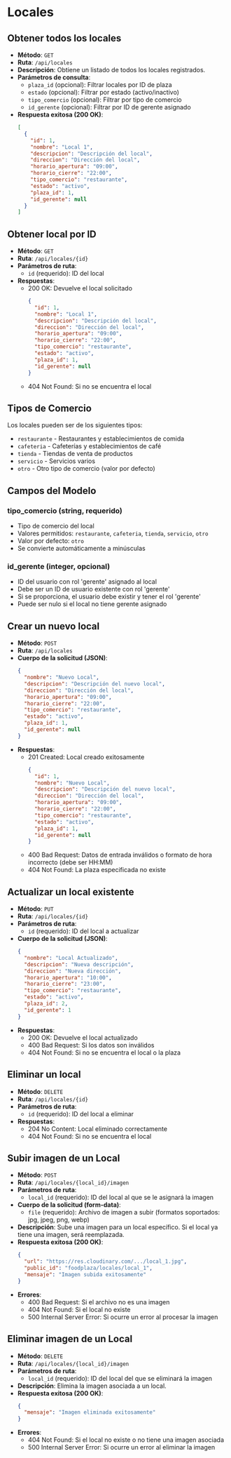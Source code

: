 # Locales

## Obtener todos los locales
- **Método**: `GET`
- **Ruta**: `/api/locales`
- **Descripción**: Obtiene un listado de todos los locales registrados.
- **Parámetros de consulta**:
  - `plaza_id` (opcional): Filtrar locales por ID de plaza
  - `estado` (opcional): Filtrar por estado (activo/inactivo)
  - `tipo_comercio` (opcional): Filtrar por tipo de comercio
  - `id_gerente` (opcional): Filtrar por ID de gerente asignado
- **Respuesta exitosa (200 OK)**:
  ```json
  [
    {
      "id": 1,
      "nombre": "Local 1",
      "descripcion": "Descripción del local",
      "direccion": "Dirección del local",
      "horario_apertura": "09:00",
      "horario_cierre": "22:00",
      "tipo_comercio": "restaurante",
      "estado": "activo",
      "plaza_id": 1,
      "id_gerente": null
    }
  ]
  ```

## Obtener local por ID
- **Método**: `GET`
- **Ruta**: `/api/locales/{id}`
- **Parámetros de ruta**:
  - `id` (requerido): ID del local
- **Respuestas**:
  - 200 OK: Devuelve el local solicitado
    ```json
    {
      "id": 1,
      "nombre": "Local 1",
      "descripcion": "Descripción del local",
      "direccion": "Dirección del local",
      "horario_apertura": "09:00",
      "horario_cierre": "22:00",
      "tipo_comercio": "restaurante",
      "estado": "activo",
      "plaza_id": 1,
      "id_gerente": null
    }
    ```
  - 404 Not Found: Si no se encuentra el local

## Tipos de Comercio
Los locales pueden ser de los siguientes tipos:
- `restaurante` - Restaurantes y establecimientos de comida
- `cafeteria` - Cafeterías y establecimientos de café
- `tienda` - Tiendas de venta de productos
- `servicio` - Servicios varios
- `otro` - Otro tipo de comercio (valor por defecto)

## Campos del Modelo

### tipo_comercio (string, requerido)
- Tipo de comercio del local
- Valores permitidos: `restaurante`, `cafeteria`, `tienda`, `servicio`, `otro`
- Valor por defecto: `otro`
- Se convierte automáticamente a minúsculas

### id_gerente (integer, opcional)
- ID del usuario con rol 'gerente' asignado al local
- Debe ser un ID de usuario existente con rol 'gerente'
- Si se proporciona, el usuario debe existir y tener el rol 'gerente'
- Puede ser nulo si el local no tiene gerente asignado

## Crear un nuevo local
- **Método**: `POST`
- **Ruta**: `/api/locales`
- **Cuerpo de la solicitud (JSON)**:
  ```json
  {
    "nombre": "Nuevo Local",
    "descripcion": "Descripción del nuevo local",
    "direccion": "Dirección del local",
    "horario_apertura": "09:00",
    "horario_cierre": "22:00",
    "tipo_comercio": "restaurante",
    "estado": "activo",
    "plaza_id": 1,
    "id_gerente": null
  }
  ```
- **Respuestas**:
  - 201 Created: Local creado exitosamente
    ```json
    {
      "id": 1,
      "nombre": "Nuevo Local",
      "descripcion": "Descripción del nuevo local",
      "direccion": "Dirección del local",
      "horario_apertura": "09:00",
      "horario_cierre": "22:00",
      "tipo_comercio": "restaurante",
      "estado": "activo",
      "plaza_id": 1,
      "id_gerente": null
    }
    ```
  - 400 Bad Request: Datos de entrada inválidos o formato de hora incorrecto (debe ser HH:MM)
  - 404 Not Found: La plaza especificada no existe

## Actualizar un local existente
- **Método**: `PUT`
- **Ruta**: `/api/locales/{id}`
- **Parámetros de ruta**:
  - `id` (requerido): ID del local a actualizar
- **Cuerpo de la solicitud (JSON)**:
  ```json
  {
    "nombre": "Local Actualizado",
    "descripcion": "Nueva descripción",
    "direccion": "Nueva dirección",
    "horario_apertura": "10:00",
    "horario_cierre": "23:00",
    "tipo_comercio": "restaurante",
    "estado": "activo",
    "plaza_id": 2,
    "id_gerente": 1
  }
  ```
- **Respuestas**:
  - 200 OK: Devuelve el local actualizado
  - 400 Bad Request: Si los datos son inválidos
  - 404 Not Found: Si no se encuentra el local o la plaza

## Eliminar un local
- **Método**: `DELETE`
- **Ruta**: `/api/locales/{id}`
- **Parámetros de ruta**:
  - `id` (requerido): ID del local a eliminar
- **Respuestas**:
  - 204 No Content: Local eliminado correctamente
  - 404 Not Found: Si no se encuentra el local

## Subir imagen de un Local
- **Método**: `POST`
- **Ruta**: `/api/locales/{local_id}/imagen`
- **Parámetros de ruta**:
  - `local_id` (requerido): ID del local al que se le asignará la imagen
- **Cuerpo de la solicitud (form-data)**:
  - `file` (requerido): Archivo de imagen a subir (formatos soportados: jpg, jpeg, png, webp)
- **Descripción**: Sube una imagen para un local específico. Si el local ya tiene una imagen, será reemplazada.
- **Respuesta exitosa (200 OK)**:
  ```json
  {
    "url": "https://res.cloudinary.com/.../local_1.jpg",
    "public_id": "foodplaza/locales/local_1",
    "mensaje": "Imagen subida exitosamente"
  }
  ```
- **Errores**:
  - 400 Bad Request: Si el archivo no es una imagen
  - 404 Not Found: Si el local no existe
  - 500 Internal Server Error: Si ocurre un error al procesar la imagen

## Eliminar imagen de un Local
- **Método**: `DELETE`
- **Ruta**: `/api/locales/{local_id}/imagen`
- **Parámetros de ruta**:
  - `local_id` (requerido): ID del local del que se eliminará la imagen
- **Descripción**: Elimina la imagen asociada a un local.
- **Respuesta exitosa (200 OK)**:
  ```json
  {
    "mensaje": "Imagen eliminada exitosamente"
  }
  ```
- **Errores**:
  - 404 Not Found: Si el local no existe o no tiene una imagen asociada
  - 500 Internal Server Error: Si ocurre un error al eliminar la imagen
